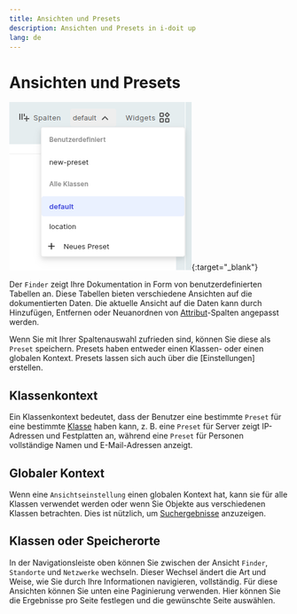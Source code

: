 ```yaml
---
title: Ansichten und Presets
description: Ansichten und Presets in i-doit up
lang: de
---
```


# Ansichten und Presets

[![Ansichten und Presets](../../img/screenshots/user/finder/views-and-presets.png)](../../img/screenshots/user/finder/views-and-presets.png){:target="_blank"}

Der `Finder` zeigt Ihre Dokumentation in Form von benutzerdefinierten Tabellen an. Diese Tabellen bieten verschiedene Ansichten auf die dokumentierten Daten. Die aktuelle Ansicht auf die Daten kann durch Hinzufügen, Entfernen oder Neuanordnen von [Attribut](../basics/categories-and-attributes.md)-Spalten angepasst werden.

Wenn Sie mit Ihrer Spaltenauswahl zufrieden sind, können Sie diese als `Preset` speichern. Presets haben entweder einen Klassen- oder einen globalen Kontext. Presets lassen sich auch über die [Einstellungen] erstellen.

## Klassenkontext

Ein Klassenkontext bedeutet, dass der Benutzer eine bestimmte `Preset` für eine bestimmte [Klasse](../basics/classes.md) haben kann, z. B. eine `Preset` für Server zeigt IP-Adressen und Festplatten an, während eine `Preset` für Personen vollständige Namen und E-Mail-Adressen anzeigt.

## Globaler Kontext

Wenn eine `Ansichtseinstellung` einen globalen Kontext hat, kann sie für alle Klassen verwendet werden oder wenn Sie Objekte aus verschiedenen Klassen betrachten. Dies ist nützlich, um [Suchergebnisse](search-filters-and-reports.md) anzuzeigen.

## Klassen oder Speicherorte

In der Navigationsleiste oben können Sie zwischen der Ansicht `Finder`, `Standorte` und `Netzwerke` wechseln. Dieser Wechsel ändert die Art und Weise, wie Sie durch Ihre Informationen navigieren, vollständig. Für diese Ansichten können Sie unten eine Paginierung verwenden. Hier können Sie die Ergebnisse pro Seite festlegen und die gewünschte Seite auswählen.
